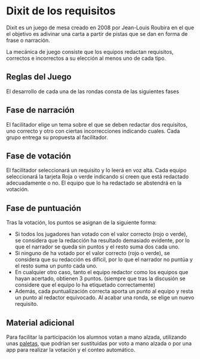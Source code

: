 <link rel="stylesheet" type="text/css" href="https://github.com/imaguila/RepositorioJuegosInSo/blob/master/estilo.css" media="screen" />

# Dixit de los requisitos

Dixit es un juego de mesa creado en 2008 por Jean-Louis Roubira en el que el objetivo es adivinar una carta a partir de pistas que se dan en forma de frase o narración.

La mecánica de juego consiste que los equipos redactan requisitos, correctos e incorrectos a su elección al menos uno de cada tipo.

## Reglas del Juego

El desarrollo de cada una de las rondas consta de las siguientes fases

## Fase de narración

El facilitador elige un tema sobre el que se deben redactar dos requisitos, uno correcto y otro con ciertas incorrecciones indicando cuales. Cada grupo entrega su propuesta al facilitador.

## Fase de votación

El facilitador seleccionará un requisito y lo leerá en voz alta. Cada equipo seleccionará la tarjeta Roja o verde indicando si creen que está redactado adecuadamente o no. El equipo que lo ha redactado se abstendrá en la votación.

## Fase de puntuación

Tras la votación, los puntos se asignan de la siguiente forma:
*	Si todos los jugadores han votado con el valor correcto (rojo o verde), se considera que la redacción ha resultado demasiado evidente, por lo que el narrador se queda sin puntos y el resto suma dos cada uno.
*	Si ninguno de ha votado por el valor correcto (rojo o verde), se considera que su redacción es difícil, por lo que el narrador no puntúa y el resto suma un punto cada uno.
*	En cualquier otro caso, tanto el equipo redactor como los equipos que hayan acertado, obtienen 3 puntos. (siempre que tras la discusión se considere que el equipo lo ha etiquetado correctamente)
*	Además, cada puntualización correcta aporta un punto al equipo y resta un punto al redactor equivocado.
Al acabar una ronda, se elige un nuevo requisito.

## Material adicional

Para facilitar la participación los alumnos votan a mano alzada, utilizando unas [paletas](paletas.png), que podrían ser sustituidas por voto a mano alzada o por una app para realizar la votación y el conteo automático.
